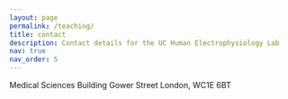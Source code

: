 ```yaml
---
layout: page
permalink: /teaching/
title: contact
description: Contact details for the UC Human Electrophysiology Lab
nav: true
nav_order: 5
---
```


Medical Sciences Building
Gower Street
London, WC1E 6BT
